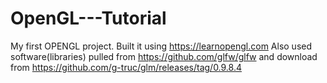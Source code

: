 # OpenGL---Tutorial
My first OPENGL project. Built it using https://learnopengl.com 
Also used software(libraries) pulled from https://github.com/glfw/glfw and download from https://github.com/g-truc/glm/releases/tag/0.9.8.4
